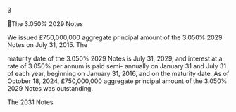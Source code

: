 3

The 3.050% 2029 Notes

We issued £750,000,000 aggregate principal amount of the 3.050% 2029 Notes on July 31, 2015. The

maturity date of the 3.050% 2029 Notes is July 31, 2029, and interest at a rate of 3.050% per annum is paid semi-
annually on January 31 and July 31 of each year, beginning on January 31, 2016, and on the maturity date. As of
October 18, 2024, £750,000,000 aggregate principal amount of the 3.050% 2029 Notes was outstanding.

The 2031 Notes